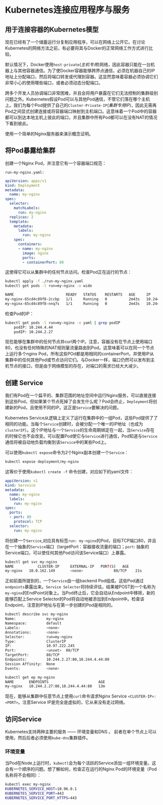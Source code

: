 # Kubernetes连接应用程序与服务

## 用于连接容器的Kubernetes模型

现在已经有了一个储蓄运行分复制应用程序，可以在网络上公开它。在讨论Kubernetes的网络方法之前，有必要将其与Docker的正常网络工作方式进行比较。

默认情况下，Docker使用`host-private`(*主机专用*)网络，因此容器只能在一台机器上与其他容器通信。为了使Docker容器能够跨界点通信，必须在机器自己的IP地址上分配端口，然后将端口转发或代理到容器。这显然意味着容器必须协调它们非常小心的使用哪些端口，或者必须动态分配端口。

跨多个开发人员协调端口非常困难，并且会将用户暴露在它们无法控制的集群级别问题之外。Kubernetes假设Pod可以与其他Pod通信，不管它们落在哪个主机上。我们为每个Pod提供了自己的`Cluster-Private-IP`(*集群专用IP*)，因此无需再Pod之间显式创建连接或将容器端口映射到主机端口。这意味着一个Pod中的容器都可以到达本地主机上彼此的端口，并且集群中所有Pod都可以在没有NAT的情况下看到彼此。

使用一个简单的Nginx服务器来演示概念证明。

## 将Pod暴露给集群

创建一个Nginx Pod，并注意它有一个容器端口规范：

`run-my-nginx.yaml:`

```yaml
apiVersion: apps/v1
kind: Deployment
metadata:
  name: my-nginx
spec: 
  selector:
    matchLabels:
      run: my-nginx
  replicas: 2
  template:
    metadata:
      labels:
        run: my-nginx
    spec: 
      containers:
      - name: my-nginx
        image: nginx
        ports:
        - containerPort: 80
```

这使得它可以从集群中的任何节点访问。检查Pod正在运行的节点：

```bash
kubectl apply -f ./run-my-nginx.yaml
kubectl get pods -l run=my-nginx -o wide
```

```bash
NAME                        READY   STATUS    RESTARTS   AGE     IP            NODE               NOMINATED NODE
my-nginx-65cd4c89f8-2ccbp   1/1     Running   0          2m43s   10.244.4.44   kubernetes-node5   <none>
my-nginx-65cd4c89f8-nnq7s   1/1     Running   0          2m43s   10.244.2.27   kubernetes-node3   <none>

```

检查Pod的IP：

```bash
kubectl get pods -l run=my-nginx -o yaml | grep podIP
	podIP: 10.244.4.44
	podIP: 10.244.2.27
```

现在能够在集群中的任何节点并curl两个IP。注意，容器没有在节点上使用端口80，也没有任何特殊的NAT规则量流量路由到Pod。这意味着可以在同一个节点上运行多个nginx Pod，所有这些POd都是用相同的containerPort，并使用IP从集群中的任何其他Pod或节点访问它们。与Docker一样，端口仍然可以发布到主机节点的接口，但是由于网络模型的存在，对端口的需求已经大大减少。

## 创建 Service

我们有Pod在一个扁平的、集群范围的地址空间中运行Nginx服务，可以直接连接到这些Pod，但如果某个节点死掉了会发生什么呢？Pod会终止，`Deployment`将创建新的Pod，且使用不同的IP。这正是`Service`要解决的问题。

Kubernetes Service从逻辑上定义了运行在集群中的一组Pod，这些Pod提供了了相同的功能。当每个`Service`创建时，会被分配一个唯一的IP地址（也成为`clusterIP`）。这个IP地址与一个`Service`的生命周期绑定在一起，当`Service`存在的时候它也不会改变。可以配置Pod使它与`Service`进行通信，Pod知道与`Service`通信将被自动地负载均衡到该`Service`中的某些Pod上。

可以使用`kubectl expose`命令为2个Nginx副本创建一个`Service`：

```bash
kubectl expose deployment/my-nginx
```

 这等价于使用`kubectl create -f` 命令创建，对应如下的yaml文件：

```yaml
appiVersion: v1
kind: Servvice
metadata: 
  name: my-nginx
  labels: 
    run: my-nginx
spec:
  ports:
  - port: 80 
    protocol: TCP
  selector:
    run: my-nginx
```

将创建一个`Sercice`,对应具有标签`run: my-nginx`的Pod，目标TCP端口80，并且在一个抽象的`Service`端口（targetPort：容器接收流量的端口；`port`: 抽象的Service端口，可以使任何其他Pod访问该Service端口）上暴露。

```bash
kubectl get svc my-nginx
NAME           CLUSTER-IP     EXTERNAL-IP   PORT(S)   AGE
my-nginx   10.0.162.149       <none>              80/TCP    21s
```

正如前面所提到的，一个`Service`由一组backend Pod组成。这些Pod通过`endpoints`暴露出来。`Service Selector`将持续评估，结果被POST到一个名称为`my-nginx`的EndPoint对象上。当Pod终止后，它会自动从Endpoint中移除，新的能够匹配上Service Selector的Pod将自动地被添加到Endpoint中。检查该Endpoint，注意到IP地址与在第一步创建的Pod是相同的。

```bash
kubectl describe svc my-nginx
Name:              my-nginx
Namespace:         default
Labels:            <none>
Annotations:       <none>
Selector:          run=my-nginx
Type:              ClusterIP
IP:                10.97.222.245
Port:              <unset>  80/TCP
TargetPort:        80/TCP
Endpoints:         10.244.2.27:80,10.244.4.44:80
Session Affinity:  None
Events:            <none>
```

```bash
kubectl get ep my-nginx
NAME       ENDPOINTS                       AGE
my-nginx   10.244.2.27:80,10.244.4.44:80   13m
```

现在，能够从集群中任意节点上使用`curl`命令请求Nginx Service `<CLUSTER-IP>:<PORT>`。注意Service IP是完全是虚拟的，它从来没有走过网络。

## 访问Service

Kubernetes支持两种主要的服务 —— 环境变量和DNS 。 前者在单个节点上可以使用，然后后者必须使用`kube-dns`集群插件。

### 环境变量

 当Pod在Node上运行时，`kubectl`会为每个活跃的Service添加一组环境变量。这会有一个顺序的问题。想了解如何，检查正在运行的Nginx Pod的环境变量（Pod名称将不会相同）：

```bash
kubectl exec my-nginx 
KUBERNETES_SERVICE_HOST=10.96.0.1
KUBERNETES_SERVICE_PORT=443
KUBERNETES_SERVICE_PORT_HTTPS=443
```

